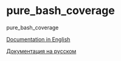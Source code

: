 # pure_bash_coverage
pure_bash_coverage

[Documentation in English](./doc_en.md)

[Документация на русском](./doc_ru.md)

